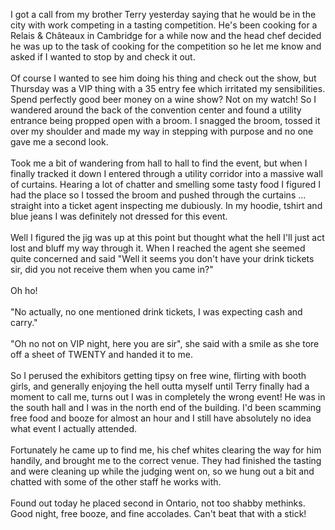I got a call from my brother Terry yesterday saying that he would be in the city with work competing in a tasting competition.  He's been cooking for a Relais &amp; Châteaux in Cambridge for a while now and the head chef decided he was up to the task of cooking for the competition so he let me know and asked if I wanted to stop by and check it out.<br /><br />Of course I wanted to see him doing his thing and check out the show, but Thursday was a VIP thing with a 35 entry fee which irritated my sensibilities.  Spend perfectly good beer money on a wine show? Not on my watch!  So I wandered around the back of the convention center and found a utility entrance being propped open with a broom.  I snagged the broom, tossed it over my shoulder and made my way in stepping with purpose and no one gave me a second look.<br /><br />Took me a bit of wandering from hall to hall to find the event, but when I finally tracked it down I entered through a utility corridor into a massive wall of curtains.  Hearing a lot of chatter and smelling some tasty food I figured I had the place so I tossed the broom and pushed through the curtains ... straight into a ticket agent inspecting me dubiously.  In my hoodie, tshirt and blue jeans I was definitely not dressed for this event.<br /><br />Well I figured the jig was up at this point but thought what the hell I'll just act lost and bluff my way through it.  When I reached the agent she seemed quite concerned and said "Well it seems you don't have your drink tickets sir, did you not receive them when you came in?"<br /><br />Oh ho!<br /><br />"No actually, no one mentioned drink tickets, I was expecting cash and carry."<br /><br />"Oh no not on VIP night, here you are sir", she said with a smile as she tore off a sheet of TWENTY and handed it to me.<br /><br />So I perused the exhibitors getting tipsy on free wine, flirting with booth girls, and generally enjoying the hell outta myself until Terry finally had a moment to call me, turns out I was in completely the wrong event!  He was in the south hall and I was in the north end of the building.   I'd been scamming free food and booze for almost an hour and I still have absolutely no idea what event I actually attended.<br /><br />Fortunately he came up to find me, his chef whites clearing the way for him handily, and brought me to the correct venue.  They had finished the tasting and were cleaning up while the judging went on, so we hung out a bit and chatted with some of the other staff he works with.<br /><br />Found out today he placed second in Ontario, not too shabby methinks.  Good night, free booze, and fine accolades.  Can't beat that with a stick!
